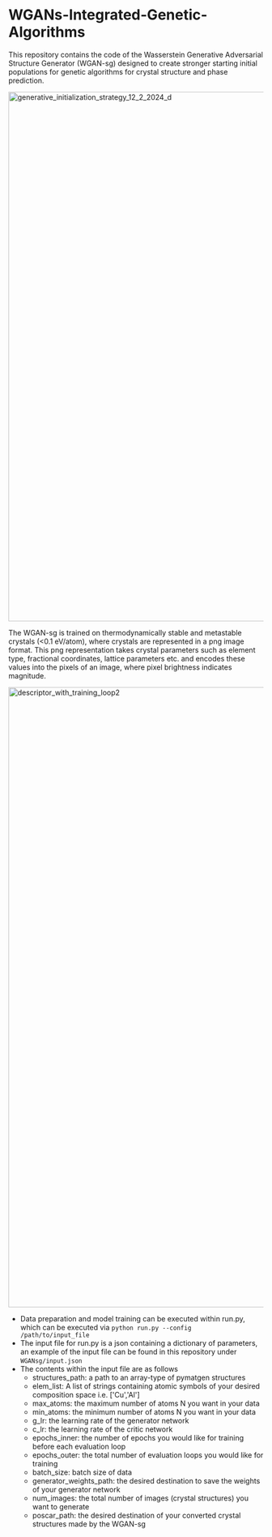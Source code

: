 # WGANs-Integrated-Genetic-Algorithms
This repository contains the code of the Wasserstein Generative Adversarial Structure Generator (WGAN-sg) designed to create stronger starting initial populations for genetic algorithms for crystal structure and phase prediction. 

<img width="2500" height="1045" alt="generative_initialization_strategy_12_2_2024_d" src="https://github.com/user-attachments/assets/1d6132da-4b8b-4d8d-a7fa-fbcccf3dc25a" />

The WGAN-sg is trained on thermodynamically stable and metastable crystals (<0.1 eV/atom), where crystals are represented in a png image format. This png representation takes crystal parameters such as element type, fractional coordinates, lattice parameters etc. and encodes these values into the pixels of an image, where pixel brightness indicates magnitude. 

<img width="1555" height="1224" alt="descriptor_with_training_loop2" src="https://github.com/user-attachments/assets/e129f64e-61b2-466b-a61b-242250d77ca0" />

- Data preparation and model training can be executed within run.py, which can be executed via 
```python run.py --config /path/to/input_file``` 
- The input file for run.py is a json containing a dictionary of parameters, an example of the input file can be found in this repository under 
```WGANsg/input.json```
- The contents within the input file are as follows
    - structures_path: a path to an array-type of pymatgen structures
    - elem_list: A list of strings containing atomic symbols of your desired composition space i.e. ['Cu','Al']
    - max_atoms: the maximum number of atoms N you want in your data
    - min_atoms: the minimum number of atoms N you want in your data
    - g_lr: the learning rate of the generator network
    - c_lr: the learning rate of the critic network
    - epochs_inner: the number of epochs you would like for training before each evaluation loop
    - epochs_outer: the total number of evaluation loops you would like for training
    - batch_size: batch size of data
    - generator_weights_path: the desired destination to save the weights of your generator network
    - num_images: the total number of images (crystal structures) you want to generate
    - poscar_path: the desired destination of your converted crystal structures made by the WGAN-sg 
